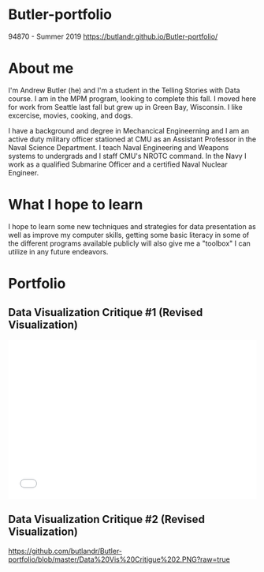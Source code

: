 # Butler-portfolio
94870 - Summer 2019
https://butlandr.github.io/Butler-portfolio/

# About me
I'm Andrew Butler (he) and I'm a student in the Telling Stories with Data course. I am in the MPM program, looking to complete this fall. I moved here for work from Seattle last fall but grew up in Green Bay, Wisconsin. I like excercise, movies, cooking, and dogs.

I have a background and degree in Mechancical Engineerning and I am an active duty military officer stationed at CMU as an Assistant Professor in the Naval Science Department. I teach Naval Engineering and Weapons systems to undergrads and I staff CMU's NROTC command. In the Navy I work as a qualified Submarine Officer and a certified Naval Nuclear Engineer.

# What I hope to learn
I hope to learn some new techniques and strategies for data presentation as well as improve my computer skills, getting some basic literacy in some of the different programs available publicly will also give me a "toolbox" I can utilize in any future endeavors.

# Portfolio
## Data Visualization Critique #1 (Revised Visualization)
<iframe title="Social Media Popularity of Candidates and Parties" aria-label="Bar Chart" id="datawrapper-chart-3SyZJ" src="//datawrapper.dwcdn.net/3SyZJ/1/" scrolling="no" frameborder="0" style="width: 0; min-width: 100% !important; border: none;" height="322"></iframe><script type="text/javascript">!function(){"use strict";window.addEventListener("message",function(a){if(void 0!==a.data["datawrapper-height"])for(var e in a.data["datawrapper-height"]){var t=document.getElementById("datawrapper-chart-"+e)||document.querySelector("iframe[src*='"+e+"']");t&&(t.style.height=a.data["datawrapper-height"][e]+"px")}})}();</script>

## Data Visualization Critique #2 (Revised Visualization)
https://github.com/butlandr/Butler-portfolio/blob/master/Data%20Vis%20Critigue%202.PNG?raw=true
